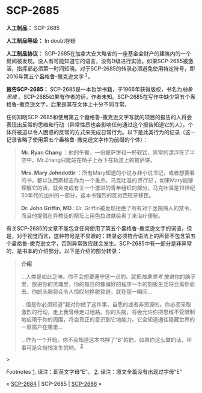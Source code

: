 # SCP-2685
                        


**人工制品：**  SCP-2685

**人工制品等级：**  In doubt存疑

**人工制品协议：**  SCP-2685在加拿大安大略省的一座基金会财产的建筑内的一个房间被发现。没人有可能知道它的语言，没有D级进行实验。如果SCP-2685被激活，指挥部必须第一时间知晓。对于SCP-2685的转录必须避免使用特定符号，即2016年第五个盎格鲁-撒克逊文字<sup class='footnoteref'>
 <a shape='rect' class='footnoteref' id='footnoteref-1' href='javascript:;' onclick='WIKIDOT.page.utils.scrollToReference(&apos;footnote-1&apos;)'>1</a>
</sup>。

**报告SCP-2685：**  SCP-2685是一本哲学书籍，于1966年获得版权，书名为*抽象思维* 。SCP-2685如果有作者的话，作者未知。SCP-2685在写作中缺少第五个盎格鲁-撒克逊文字，后果是其在文体上十分不同寻常。

任何知晓SCP-2685和使用第五个盎格鲁-撒克逊文字写就的项目的报告的人将会表现出反常的思维和行动（异常性质也会影响任何通过这个报告知道它的人）。个体将被迫以令人困惑的反常的方式来完成日常行为。以下是此类行为的记录（这一记录省略了使用第五个盎格鲁-撒克逊文字作为前缀的个体）：


> **Mr. Ryan Chang** ：他的午餐，一份披萨饼和一杯软饮，异常的漂浮在了半空中。Mr.Zhang只能站在椅子上吞下在轨道上的披萨饼。
> 
> **Mrs. Mary Johndottir** ：所有Mary知道的小说与非小说书记，或者想要看的书，都以法西斯标志作为一个重点。马克吐温的*苦行记* ，如果Mary能够理解它的话，就会变成有关一个激进的青年组织的部分，马克吐温是19世纪50年代的加州的一部分，这本书强烈的反对西班牙移民。
> 
> **Dr. John Griffin, MD** : Dr. Griffin被发现拒绝了所有对于医院病人的禁令，而且他提倡在异教徒的祭坛上用色拉进献给奥丁来治疗便秘。
> 

有关SCP-2685的文章不能包含任何使用了第五个盎格鲁-撒克逊文字的词语，但是，对于视觉而言，这种符号是不显眼的：转录必须符合语法上的声音不包含第五个盎格鲁-撒克逊文字，否则异常效应就会发生。SCP-2685中有一部分是非异常的，是书本的介绍部分。以下是介绍的部分转录：


> **介绍** 
> 
> …人类是如此乏味。你不会想要遵守这一点的。就把*抽象思考* 放进你的脑子里，放进你的灵魂里，你的每日的像编好的程序一半的刻板生活将会离你而去。你的头脑将会令人惊叹地挣脱锁链，就在那一瞬间…
> 
> …但是你必须知道”我对你做了这件事，自愿的或者非资源的。你必须采取激烈的行动，走上我曾经走过地路。你的头脑，将会允许你把思维不受限制地应用于你的周围，将会真正的意识到它地能力。它会知道通往隐藏世界的一扇窗户在哪里…
> 
> …作为一个开始，你不会知道这本书押了“B”的韵，如果你这么做的话，坏事可是会悄悄发生的哟。<sup class='footnoteref'>
 <a shape='rect' class='footnoteref' id='footnoteref-2' href='javascript:;' onclick='WIKIDOT.page.utils.scrollToReference(&apos;footnote-2&apos;)'>2</a>
</sup>
> 


Footnotes
<a shape='rect' href='javascript:;' onclick='WIKIDOT.page.utils.scrollToReference(&apos;footnoteref-1&apos;)'>1</a>. 译注：即英文字母“E”。
<a shape='rect' href='javascript:;' onclick='WIKIDOT.page.utils.scrollToReference(&apos;footnoteref-2&apos;)'>2</a>. 译注：原文全篇没有出现过字母“E”



« <a shape='rect' class='newpage' href='/scp-2684'>SCP-2684</a> | SCP-2685 | [SCP-2686](/scp-2686) »





                    